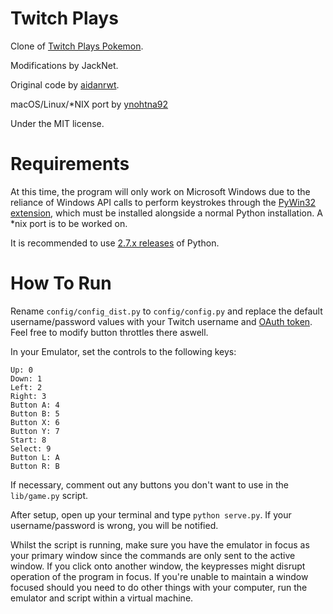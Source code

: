 Twitch Plays
============

Clone of [Twitch Plays Pokemon](http://twitch.tv/twitch_plays_pokemon).

Modifications by JackNet.

Original code by [aidanrwt](https://github.com/aidanrwt/twitch-plays).

macOS/Linux/*NIX port by [ynohtna92](https://github.com/ynohtna92/twitch-plays)

Under the MIT license.

Requirements
============

At this time, the program will only work on Microsoft Windows due to the reliance of Windows API calls to perform keystrokes through the [PyWin32 extension](http://sourceforge.net/projects/pywin32/), which must be installed alongside a normal Python installation. A *nix port is to be worked on.

It is recommended to use [2.7.x releases](http://www.python.org/download/releases/2.7/) of Python.

How To Run
============

Rename `config/config_dist.py` to `config/config.py` and replace the default username/password values with your Twitch username and [OAuth token](http://www.twitchapps.com/tmi/). Feel free to modify button throttles there aswell.

In your Emulator, set the controls to the following keys:

```
Up: 0
Down: 1
Left: 2
Right: 3
Button A: 4
Button B: 5
Button X: 6
Button Y: 7
Start: 8
Select: 9
Button L: A
Button R: B
```

If necessary, comment out any buttons you don't want to use in the `lib/game.py` script.

After setup, open up your terminal and type `python serve.py`. If your username/password is wrong, you will be notified.

Whilst the script is running, make sure you have the emulator in focus as your primary window since the commands are only sent to the active window. If you click onto another window, the keypresses might disrupt operation of the program in focus. If you're unable to maintain a window focused should you need to do other things with your computer, run the emulator and script within a virtual machine.
